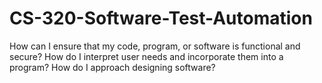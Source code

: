 # CS-320-Software-Test-Automation

How can I ensure that my code, program, or software is functional and secure?
How do I interpret user needs and incorporate them into a program?
How do I approach designing software?
